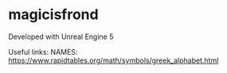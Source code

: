# magicisfrond

Developed with Unreal Engine 5


Useful links:
NAMES:
https://www.rapidtables.org/math/symbols/greek_alphabet.html
